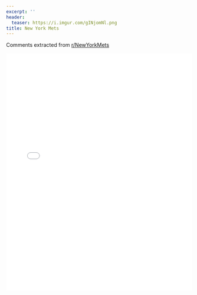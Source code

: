 ```yaml
---
excerpt: ''
header:
  teaser: https://i.imgur.com/gINjomNl.png
title: New York Mets
---
```


Comments extracted from [r/NewYorkMets](https://reddit.com/r/NewYorkMets)
<iframe id="igraph" scrolling="no" style="border:none;" seamless="seamless" src="/plots/MLB/NYM.html" height="640" width="100%"></iframe>